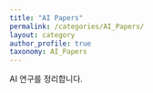 ```yaml
---
title: "AI Papers"
permalink: /categories/AI_Papers/
layout: category
author_profile: true
taxonomy: AI_Papers
---
```


AI 연구를 정리합니다.